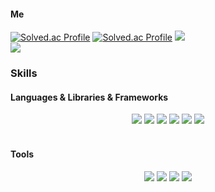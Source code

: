 <!--
**asedish07/asedish07** is a ✨ _special_ ✨ repository because its `README.md` (this file) appears on your GitHub profile.

Here are some ideas to get you started:

- 🔭 I’m currently working on ...
- 🌱 I’m currently learning ...
- 👯 I’m looking to collaborate on ...
- 🤔 I’m looking for help with ...
- 💬 Ask me about ...
- 📫 How to reach me: ...
- 😄 Pronouns: ...
- ⚡ Fun fact: ...
-->
<div>
    <h4>Me</h4>
</div>

[![Solved.ac Profile](http://mazassumnida.wtf/api/v2/generate_badge?boj=asedish07)](https://solved.ac/asedish07/)
[![Solved.ac Profile](http://mazassumnida.wtf/api/v2/generate_badge?boj=eodns1025)](https://solved.ac/eodns1025/)
<img src="https://github-readme-stats.vercel.app/api/top-langs/?username=asedish07&layout=compact"><br>
<img src="https://github-readme-stats.vercel.app/api?username=asedish07&show_icons=true">
<br />

### Skills 
#### Languages & Libraries & Frameworks
<div align="center">
    <img src="https://img.shields.io/badge/C-A8B9CC?style=flat&logo=C&logoColor=white"/>
    <img src="https://img.shields.io/badge/Python-3776AB?style=flat&logo=Python&logoColor=white"/>
    <img src="https://img.shields.io/badge/Pytorch-EE4C2C?style=flat&logo=Pytorch&logoColor=white"/>
    <img src="https://img.shields.io/badge/Pandas-150458?style=flat&logo=Pandas&logoColor=white"/>
    <img src="https://img.shields.io/badge/Numpy-013243?style=flat&logo=Numpy&logoColor=white"/>
    <img src="https://img.shields.io/badge/Flask-000000?style=flat&logo=Flask&logoColor=white"/>
</div>
<br />

#### Tools
<div align="center">
    <img src="https://img.shields.io/badge/Github-181717?style=flat&logo=Github&logoColor=white"/>
    <img src="https://img.shields.io/badge/Visual Studio Code-007ACC?style=flat&logo=Visual Studio Code&logoColor=white"/>
    <img src="https://img.shields.io/badge/Jupyter-F37626?style=flat&logo=Jupyter&logoColor=white"/>
    <img src="https://img.shields.io/badge/Colab-F9AB00?style=flat&logo=Google Colab&logoColor=white"/>
</div>
<br />